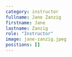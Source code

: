 ```yaml
---
category: instructor
fullname: Jane Zanzig
firstname: Jane
lastname: Zanzig
role: "Instructor"
image: jane-zanzig.jpeg
positions: []
---
```

